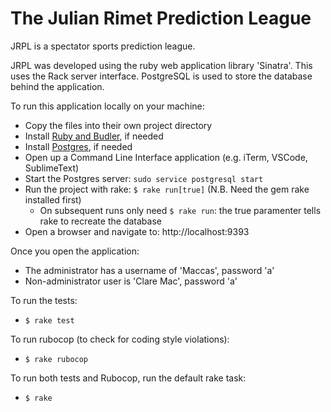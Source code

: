 # The Julian Rimet Prediction League

JRPL is a spectator sports prediction league.

JRPL was developed using the ruby web application library 'Sinatra'.
This uses the Rack server interface.
PostgreSQL is used to store the database behind the application.

To run this application locally on your machine:
  - Copy the files into their own project directory
  - Install [Ruby and Budler](https://www.jetbrains.com/help/ruby/set-up-a-ruby-development-environment.html), if needed
  - Install [Postgres](https://www.postgresql.org/docs/14/install-binaries.html), if needed
  - Open up a Command Line Interface application (e.g. iTerm, VSCode, SublimeText)
  - Start the Postgres server: `sudo service postgresql start`
  - Run the project with rake: `$ rake run[true]` (N.B. Need the gem rake installed first)
    - On subsequent runs only need `$ rake run`: the true paramenter tells rake to recreate the database
  - Open a browser and navigate to: http://localhost:9393

Once you open the application:
  - The administrator has a username of 'Maccas', password 'a'
  - Non-administrator user is 'Clare Mac', password 'a'

To run the tests:
  - `$ rake test`

To run rubocop (to check for coding style violations):
  - `$ rake rubocop`

To run both tests and Rubocop, run the default rake task:
  - `$ rake`
